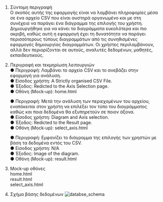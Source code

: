 1. Σύντομη περιγραφή<br>
    Ο σκοπός αυτής της εφαρμογής είναι να λαμβάνει πληροφορίες μέσα σε ένα αρχείο CSV που είναι αυστηρά οργανωμένο και με στη συνέχεια να παράγει ένα διάγραμμα της επιλογής του χρήστη. Δημιουργήθηκε για να κάνει τα διαγράμματα ευκολότερα και πιο ακριβή, καθώς αυτή η εφαρμογή έχει τη δυνατότητα να παράγει περισσότερους τύπους διαγραμμάτων από τις συνηθισμένες εφαρμογές δημιουργίας διαγραμμάτων.
    Οι χρήστες περιλαμβάνουν, αλλά δεν περιορίζονται σε αυτούς, αναλυτές δεδομένων, μαθητές, εκπαιδευτικούς.


2. Περιγραφή και τεκμηρίωση λειτουργιών<br>
    ● Περιγραφή: Λαμβάνει το αρχείο CSV και το ανεβάζει στην εφαρμογή για ανάλυση.<br>
    ● Είσοδος χρήστη: A Strictly organised CSV File.<br>
    ● Έξοδος: Redicted to the Axis Selection page.<br>
    ● Οθόνη (Mock-up): home.html<br>


    ● Περιγραφή: Μετά την ανάλυση των περιεχομένων του αρχείου, εναπόκειται στον χρήστη να επιλέξει τον τύπο του διαγράμματος καθώς και ποια δεδομένα θα εξυπηρετούν σε ποιον άξονα.<br>
    ● Είσοδος χρήστη: Diagram and Axis selection.<br> 
    ● Έξοδος: Redicted to the Result page.<br>
    ● Οθόνη (Mock-up): select_axis.html<br>


    ● Περιγραφή: Εμφανίζει το διάγραμμα της επιλογής των χρηστών με βάση τα δεδομένα εντός του CSV.<br>
    ● Είσοδος χρήστη: N/A<br>
    ● Έξοδος: Image of the diagram.<br>
    ● Οθόνη (Mock-up): result.html<br>


3. Mock-up οθόνες<br>
    home.html<br>
    result.html<br>
    select_axis.html<br>


4. Σχήμα βάσης δεδομένων
![databse_schema]([image.png](https://github.com/0dy-cipher/D.A.M./blob/main/Screenshot%202025-05-05%20153956.png))
